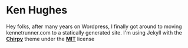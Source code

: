 # Ken Hughes

Hey folks, after many years on Wordpress, I finally got around to moving kennetrunner.com to a statically generated site.
I'm using Jekyll with the [**Chirpy**][chirpy] theme under the [**MIT**][mit] license

[chirpy]: https://github.com/cotes2020/jekyll-theme-chirpy/
[mit]: https://github.com/cotes2020/chirpy-starter/blob/master/LICENSE
